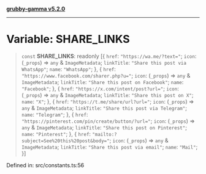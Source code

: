 [**grubby-gamma v5.2.0**](../../README.md)

***

# Variable: SHARE\_LINKS

> `const` **SHARE\_LINKS**: readonly \[\{ `href`: `"https://wa.me/?text="`; `icon`: (`_props`) => `any` & `ImageMetadata`; `linkTitle`: `"Share this post via WhatsApp"`; `name`: `"WhatsApp"`; \}, \{ `href`: `"https://www.facebook.com/sharer.php?u="`; `icon`: (`_props`) => `any` & `ImageMetadata`; `linkTitle`: `"Share this post on Facebook"`; `name`: `"Facebook"`; \}, \{ `href`: `"https://x.com/intent/post?url="`; `icon`: (`_props`) => `any` & `ImageMetadata`; `linkTitle`: `"Share this post on X"`; `name`: `"X"`; \}, \{ `href`: `"https://t.me/share/url?url="`; `icon`: (`_props`) => `any` & `ImageMetadata`; `linkTitle`: `"Share this post via Telegram"`; `name`: `"Telegram"`; \}, \{ `href`: `"https://pinterest.com/pin/create/button/?url="`; `icon`: (`_props`) => `any` & `ImageMetadata`; `linkTitle`: `"Share this post on Pinterest"`; `name`: `"Pinterest"`; \}, \{ `href`: `"mailto:?subject=See%20this%20post&body="`; `icon`: (`_props`) => `any` & `ImageMetadata`; `linkTitle`: `"Share this post via email"`; `name`: `"Mail"`; \}\]

Defined in: src/constants.ts:56
